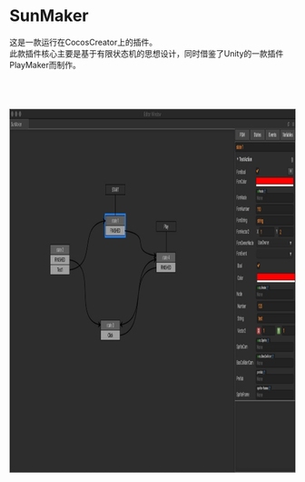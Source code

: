 # SunMaker

这是一款运行在CocosCreator上的插件。  
此款插件核心主要是基于有限状态机的思想设计，同时借鉴了Unity的一款插件PlayMaker而制作。  
<br/>
<br/>
<br/>
<br/>
<img width="1180" height="640" src="https://github.com/jiuaizxc/SunMaker/blob/master/docs/images/sunmaker1.jpg"/>
